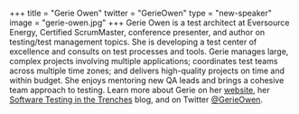 +++
title = "Gerie Owen"
twitter = "GerieOwen"
type = "new-speaker"
image = "gerie-owen.jpg"
+++
Gerie Owen is a test architect at Eversource Energy, Certified
ScrumMaster, conference presenter, and author on testing/test
management topics. She is developing a test center of excellence and
consults on test processes and tools. Gerie manages large, complex
projects involving multiple applications; coordinates test teams across
multiple time zones; and delivers high-quality projects on time and
within budget. She enjoys mentoring new QA leads and brings a cohesive
team approach to testing. Learn more about Gerie on her
[website](http://gerieowen.com/), her
[Software Testing in the Trenches](http://testinggirl.wordpress.com/)
blog, and on Twitter [@GerieOwen](https://twitter.com/gerieowen).
